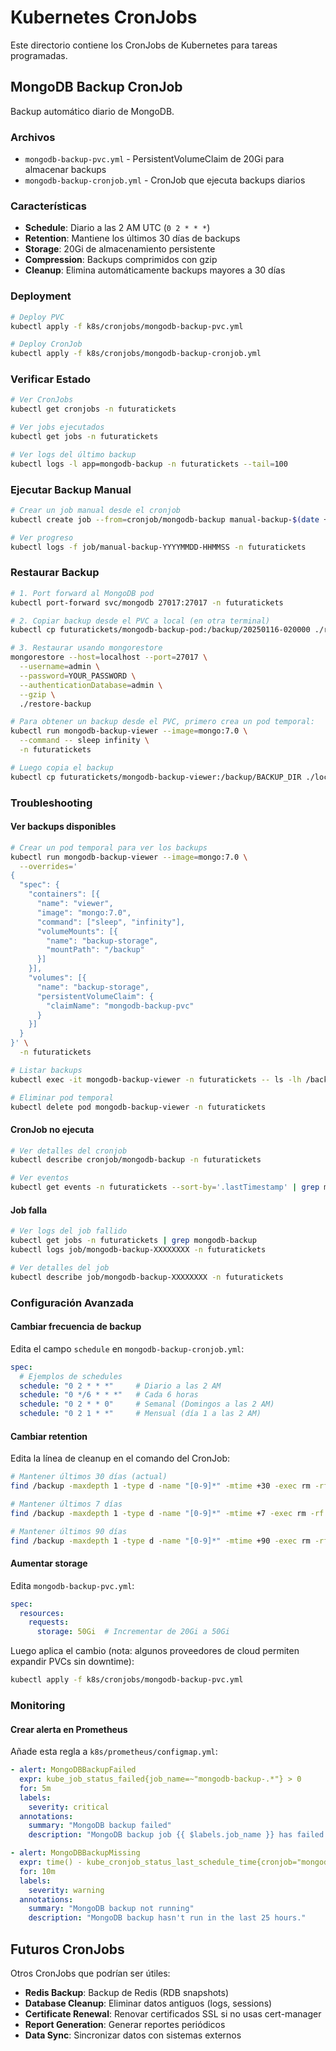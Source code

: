 # Kubernetes CronJobs

Este directorio contiene los CronJobs de Kubernetes para tareas programadas.

## MongoDB Backup CronJob

Backup automático diario de MongoDB.

### Archivos

- `mongodb-backup-pvc.yml` - PersistentVolumeClaim de 20Gi para almacenar backups
- `mongodb-backup-cronjob.yml` - CronJob que ejecuta backups diarios

### Características

- **Schedule**: Diario a las 2 AM UTC (`0 2 * * *`)
- **Retention**: Mantiene los últimos 30 días de backups
- **Storage**: 20Gi de almacenamiento persistente
- **Compression**: Backups comprimidos con gzip
- **Cleanup**: Elimina automáticamente backups mayores a 30 días

### Deployment

```bash
# Deploy PVC
kubectl apply -f k8s/cronjobs/mongodb-backup-pvc.yml

# Deploy CronJob
kubectl apply -f k8s/cronjobs/mongodb-backup-cronjob.yml
```

### Verificar Estado

```bash
# Ver CronJobs
kubectl get cronjobs -n futuratickets

# Ver jobs ejecutados
kubectl get jobs -n futuratickets

# Ver logs del último backup
kubectl logs -l app=mongodb-backup -n futuratickets --tail=100
```

### Ejecutar Backup Manual

```bash
# Crear un job manual desde el cronjob
kubectl create job --from=cronjob/mongodb-backup manual-backup-$(date +%Y%m%d-%H%M%S) -n futuratickets

# Ver progreso
kubectl logs -f job/manual-backup-YYYYMMDD-HHMMSS -n futuratickets
```

### Restaurar Backup

```bash
# 1. Port forward al MongoDB pod
kubectl port-forward svc/mongodb 27017:27017 -n futuratickets

# 2. Copiar backup desde el PVC a local (en otra terminal)
kubectl cp futuratickets/mongodb-backup-pod:/backup/20250116-020000 ./restore-backup

# 3. Restaurar usando mongorestore
mongorestore --host=localhost --port=27017 \
  --username=admin \
  --password=YOUR_PASSWORD \
  --authenticationDatabase=admin \
  --gzip \
  ./restore-backup

# Para obtener un backup desde el PVC, primero crea un pod temporal:
kubectl run mongodb-backup-viewer --image=mongo:7.0 \
  --command -- sleep infinity \
  -n futuratickets

# Luego copia el backup
kubectl cp futuratickets/mongodb-backup-viewer:/backup/BACKUP_DIR ./local-backup
```

### Troubleshooting

#### Ver backups disponibles

```bash
# Crear un pod temporal para ver los backups
kubectl run mongodb-backup-viewer --image=mongo:7.0 \
  --overrides='
{
  "spec": {
    "containers": [{
      "name": "viewer",
      "image": "mongo:7.0",
      "command": ["sleep", "infinity"],
      "volumeMounts": [{
        "name": "backup-storage",
        "mountPath": "/backup"
      }]
    }],
    "volumes": [{
      "name": "backup-storage",
      "persistentVolumeClaim": {
        "claimName": "mongodb-backup-pvc"
      }
    }]
  }
}' \
  -n futuratickets

# Listar backups
kubectl exec -it mongodb-backup-viewer -n futuratickets -- ls -lh /backup/

# Eliminar pod temporal
kubectl delete pod mongodb-backup-viewer -n futuratickets
```

#### CronJob no ejecuta

```bash
# Ver detalles del cronjob
kubectl describe cronjob/mongodb-backup -n futuratickets

# Ver eventos
kubectl get events -n futuratickets --sort-by='.lastTimestamp' | grep mongodb-backup
```

#### Job falla

```bash
# Ver logs del job fallido
kubectl get jobs -n futuratickets | grep mongodb-backup
kubectl logs job/mongodb-backup-XXXXXXXX -n futuratickets

# Ver detalles del job
kubectl describe job/mongodb-backup-XXXXXXXX -n futuratickets
```

### Configuración Avanzada

#### Cambiar frecuencia de backup

Edita el campo `schedule` en `mongodb-backup-cronjob.yml`:

```yaml
spec:
  # Ejemplos de schedules
  schedule: "0 2 * * *"     # Diario a las 2 AM
  schedule: "0 */6 * * *"   # Cada 6 horas
  schedule: "0 2 * * 0"     # Semanal (Domingos a las 2 AM)
  schedule: "0 2 1 * *"     # Mensual (día 1 a las 2 AM)
```

#### Cambiar retention

Edita la línea de cleanup en el comando del CronJob:

```bash
# Mantener últimos 30 días (actual)
find /backup -maxdepth 1 -type d -name "[0-9]*" -mtime +30 -exec rm -rf {} \;

# Mantener últimos 7 días
find /backup -maxdepth 1 -type d -name "[0-9]*" -mtime +7 -exec rm -rf {} \;

# Mantener últimos 90 días
find /backup -maxdepth 1 -type d -name "[0-9]*" -mtime +90 -exec rm -rf {} \;
```

#### Aumentar storage

Edita `mongodb-backup-pvc.yml`:

```yaml
spec:
  resources:
    requests:
      storage: 50Gi  # Incrementar de 20Gi a 50Gi
```

Luego aplica el cambio (nota: algunos proveedores de cloud permiten expandir PVCs sin downtime):

```bash
kubectl apply -f k8s/cronjobs/mongodb-backup-pvc.yml
```

### Monitoring

#### Crear alerta en Prometheus

Añade esta regla a `k8s/prometheus/configmap.yml`:

```yaml
- alert: MongoDBBackupFailed
  expr: kube_job_status_failed{job_name=~"mongodb-backup-.*"} > 0
  for: 5m
  labels:
    severity: critical
  annotations:
    summary: "MongoDB backup failed"
    description: "MongoDB backup job {{ $labels.job_name }} has failed."

- alert: MongoDBBackupMissing
  expr: time() - kube_cronjob_status_last_schedule_time{cronjob="mongodb-backup"} > 90000
  for: 10m
  labels:
    severity: warning
  annotations:
    summary: "MongoDB backup not running"
    description: "MongoDB backup hasn't run in the last 25 hours."
```

## Futuros CronJobs

Otros CronJobs que podrían ser útiles:

- **Redis Backup**: Backup de Redis (RDB snapshots)
- **Database Cleanup**: Eliminar datos antiguos (logs, sessions)
- **Certificate Renewal**: Renovar certificados SSL si no usas cert-manager
- **Report Generation**: Generar reportes periódicos
- **Data Sync**: Sincronizar datos con sistemas externos
